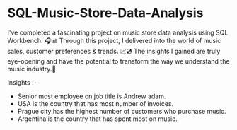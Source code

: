 # SQL-Music-Store-Data-Analysis

I've completed a fascinating project on music store data analysis using SQL Workbench. 🎧📊 Through this project, I delivered into the world of music sales, customer preferences & trends. 📈💿 The insights I gained are truly eye-opening and have the potential to transform the way we understand the music industry.🌟


Insights :-

- Senior most employee on job title is Andrew adam.
- USA is the country that has most number of invoices.
- Prague city has the highest number of customers who purchase music.
- Argentina is the country that has spent most on music.
